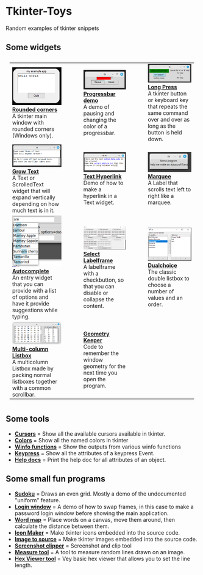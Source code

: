 # Tkinter-Toys

Random examples of tkinter snippets

## Some widgets

<table style="padding:10px">
  <tr>
    <td>
        <img src="widgets/tk_rounded_corners/roundedcorners.png" width=200px><br>
        <b><a href="widgets/tk_rounded_corners">Rounded corners</a></b><br>
        A tkinter main window with rounded corners (Windows only).
    </td>
    <td width=30></td>
    <td>
        <img src="widgets/progressbar_pause/pause_progress.png" width=200px><br>
        <b><a href="widgets/progressbar_pause">Progressbar demo</a></b><br>
        A demo of pausing and changing the color of a progressbar.
    </td>
    <td width=30></td>
    <td>
        <img src="widgets/longpress/longpress.png" width=200px><br>
        <b><a href="widgets/longpress/">Long Press</a></b><br>
        A tkinter button or keyboard key that repeats the same command over and over as long as the button is held down.
    </td>
  </tr>
  <tr>
    <td>
        <img src="widgets/text_autogrow/autogrow.png" width=200px><br>
        <b><a href="widgets/text_autogrow/">Grow Text</a></b><br>
        A Text or ScrolledText widget that will expand vertically depending on how much text is in it.
    </td>
    <td width=30></td>
    <td>
        <img src="widgets/text_hyperlink/text_hyperlink.png" width=200px><br>
        <b><a href="widgets/text_hyperlink/">Text Hyperlink</a></b><br>
        Demo of how to make a hyperlink in a Text widget.
    </td>
    <td width=30></td>
    <td>
        <img src="widgets/marquee/marquee.png" width=200px><br>
        <b><a href="widgets/marquee/">Marquee</a></b><br>
        A Label that scrolls text left to right like a marquee.
    </td>
  </tr>
  <tr>
    <td>
        <img src="widgets/entry_autocomplete/imgs/Autocomplete1.png" width=200px><br>
        <b><a href="widgets/entry_autocomplete/">Autocomplete</a></b><br>
        An entry widget that you can provide with a list of options and have it provide suggestions while typing.
    </td>
    <td width=30></td>
    <td>
        <img src="widgets/labelframe_select/labelframe_select.png" width=200px><br>
        <b><a href="widgets/labelframe_select/">Select Labelframe</a></b><br>
        A labelframe with a checkbutton, so that you can disable or collapse the content.
    </td>
    <td width=30></td>
    <td>
        <img src="widgets/listbox_dualchoice/listbox_dualchoice.png" width=200px><br>
        <b><a href="widgets/listbox_dualchoice/">Dualchoice</a></b><br>
        The classic double listbox to choose a number of values and an order.
    </td>
  </tr>
  <tr>
    <td>
      <img src="widgets/listbox_multi/multilistbox.png" width=200px><br>
      <b><a href="widgets/listbox_multi/">Multi-column Listbox</a></b><br>
      A multicolumn Listbox made by packing normal listboxes together with a common scrollbar.
    </td>
    <td width=30></td>
    <td>
        <b><a href="widgets/geometry_keeper/">Geometry Keeper</a></b><br>
        Code to remember the window geometry for the next time you open the program.
    </td>
    <td width=30></td>
    <td>
    </td>
  </tr>
</table>

## Some tools
* [**Cursors**](tools/tk_cursors) = Show all the available cursors available in tkinter.
* [**Colors**](tools/tk_named_colors) = Show all the named colors in tkinter
* [**Winfo functions**](tools/tk_winfo_display/) = Show the outputs from various winfo functions
* [**Keypress**](tools/tk_keypress_explorer/) = Show all the attributes of a keypress Event.
* [**Help docs**](tools/list_attributes/) = Print the help doc for all attributes of an object.

## Some small fun programs
* [**Sudoku**](demoprograms/sudoku_gui) = Draws an even grid. Mostly a demo of the undocumented "uniform" feature.
* [**Login window**](demoprograms/loginwindow) = A demo of how to swap frames, in this case to make a password login window before showing the main application.
* [**Word map**](demoprograms/word_map) = Place words on a canvas, move them around, then calculate the distance between them.
* [**Icon Maker**](https://github.com/socal-nerdtastic/IconMaker) = Make tkinter icons embedded into the source code.
* [**Image to source**](https://github.com/socal-nerdtastic/TkImageConvert) = Make tkinter images embedded into the source code.
* [**Screenshot clipper**](https://github.com/socal-nerdtastic/ScreenshotClip) = Screenshot and clip tool
* [**Measure tool**](demoprograms/measure_tool) = A tool to measure random lines drawn on an image.
* [**Hex Viewer tool**](https://github.com/socal-nerdtastic/HexView) = Vey basic hex viewer that allows you to set the line length.
